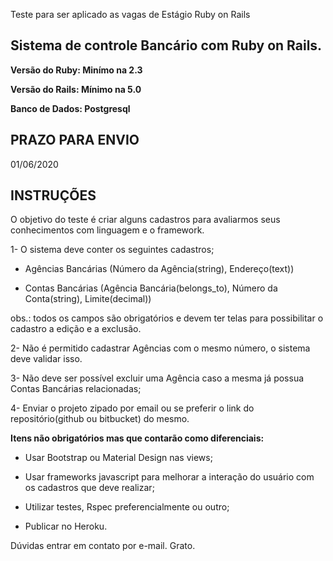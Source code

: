 Teste para ser aplicado as vagas de Estágio Ruby on Rails

## Sistema de controle Bancário com Ruby on Rails.

**Versão do Ruby: Minímo na 2.3**

**Versão do Rails: Mínimo na 5.0**

**Banco de Dados: Postgresql**

PRAZO PARA ENVIO
----------------
01/06/2020


INSTRUÇÕES
----------------
O objetivo do teste é criar alguns cadastros para avaliarmos seus conhecimentos com linguagem e o framework.

1- O sistema deve conter os seguintes cadastros;
  
  * Agências Bancárias (Número da Agência(string), Endereço(text))
  
  * Contas Bancárias (Agência Bancária(belongs_to), Número da Conta(string), Limite(decimal))
  
  obs.: todos os campos são obrigatórios e devem ter telas para possibilitar o cadastro a edição e a exclusão.

2- Não é permitido cadastrar Agências com o mesmo número, o sistema deve validar isso.

3- Não deve ser possível excluir uma Agência caso a mesma já possua Contas Bancárias relacionadas;

4- Enviar o projeto zipado por email ou se preferir o link do repositório(github ou bitbucket) do mesmo.

**Itens não obrigatórios mas que contarão como diferenciais:**
  
  * Usar Bootstrap ou Material Design nas views;
  
  * Usar frameworks javascript para melhorar a interação do usuário com os cadastros que deve realizar;
  
  * Utilizar testes, Rspec preferencialmente ou outro;
  
  * Publicar no Heroku.

Dúvidas entrar em contato por e-mail. Grato.

